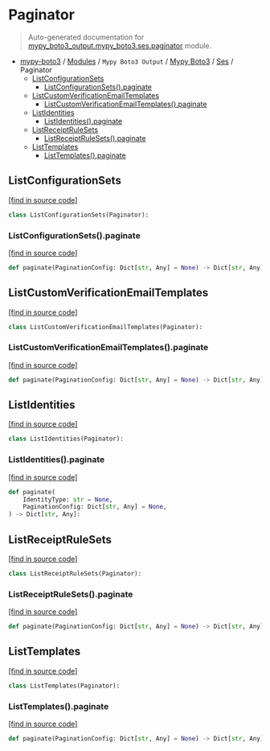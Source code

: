 # Paginator

> Auto-generated documentation for [mypy_boto3_output.mypy_boto3.ses.paginator](https://github.com/vemel/mypy_boto3/blob/master/mypy_boto3_output/mypy_boto3/ses/paginator.py) module.

- [mypy-boto3](../../../README.md#mypy_boto3) / [Modules](../../../MODULES.md#mypy-boto3-modules) / `Mypy Boto3 Output` / [Mypy Boto3](../index.md#mypy-boto3) / [Ses](index.md#ses) / Paginator
    - [ListConfigurationSets](#listconfigurationsets)
        - [ListConfigurationSets().paginate](#listconfigurationsetspaginate)
    - [ListCustomVerificationEmailTemplates](#listcustomverificationemailtemplates)
        - [ListCustomVerificationEmailTemplates().paginate](#listcustomverificationemailtemplatespaginate)
    - [ListIdentities](#listidentities)
        - [ListIdentities().paginate](#listidentitiespaginate)
    - [ListReceiptRuleSets](#listreceiptrulesets)
        - [ListReceiptRuleSets().paginate](#listreceiptrulesetspaginate)
    - [ListTemplates](#listtemplates)
        - [ListTemplates().paginate](#listtemplatespaginate)

## ListConfigurationSets

[[find in source code]](https://github.com/vemel/mypy_boto3/blob/master/mypy_boto3_output/mypy_boto3/ses/paginator.py#L9)

```python
class ListConfigurationSets(Paginator):
```

### ListConfigurationSets().paginate

[[find in source code]](https://github.com/vemel/mypy_boto3/blob/master/mypy_boto3_output/mypy_boto3/ses/paginator.py#L12)

```python
def paginate(PaginationConfig: Dict[str, Any] = None) -> Dict[str, Any]:
```

## ListCustomVerificationEmailTemplates

[[find in source code]](https://github.com/vemel/mypy_boto3/blob/master/mypy_boto3_output/mypy_boto3/ses/paginator.py#L16)

```python
class ListCustomVerificationEmailTemplates(Paginator):
```

### ListCustomVerificationEmailTemplates().paginate

[[find in source code]](https://github.com/vemel/mypy_boto3/blob/master/mypy_boto3_output/mypy_boto3/ses/paginator.py#L19)

```python
def paginate(PaginationConfig: Dict[str, Any] = None) -> Dict[str, Any]:
```

## ListIdentities

[[find in source code]](https://github.com/vemel/mypy_boto3/blob/master/mypy_boto3_output/mypy_boto3/ses/paginator.py#L23)

```python
class ListIdentities(Paginator):
```

### ListIdentities().paginate

[[find in source code]](https://github.com/vemel/mypy_boto3/blob/master/mypy_boto3_output/mypy_boto3/ses/paginator.py#L26)

```python
def paginate(
    IdentityType: str = None,
    PaginationConfig: Dict[str, Any] = None,
) -> Dict[str, Any]:
```

## ListReceiptRuleSets

[[find in source code]](https://github.com/vemel/mypy_boto3/blob/master/mypy_boto3_output/mypy_boto3/ses/paginator.py#L32)

```python
class ListReceiptRuleSets(Paginator):
```

### ListReceiptRuleSets().paginate

[[find in source code]](https://github.com/vemel/mypy_boto3/blob/master/mypy_boto3_output/mypy_boto3/ses/paginator.py#L35)

```python
def paginate(PaginationConfig: Dict[str, Any] = None) -> Dict[str, Any]:
```

## ListTemplates

[[find in source code]](https://github.com/vemel/mypy_boto3/blob/master/mypy_boto3_output/mypy_boto3/ses/paginator.py#L39)

```python
class ListTemplates(Paginator):
```

### ListTemplates().paginate

[[find in source code]](https://github.com/vemel/mypy_boto3/blob/master/mypy_boto3_output/mypy_boto3/ses/paginator.py#L42)

```python
def paginate(PaginationConfig: Dict[str, Any] = None) -> Dict[str, Any]:
```
